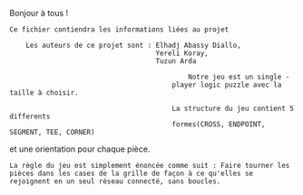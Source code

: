 Bonjour à tous !

    Ce fichier contiendra les informations liées au projet

        Les auteurs de ce projet sont : Elhadj Abassy Diallo,
                                        Yereli Koray,
                                        Tuzun Arda

                                                Notre jeu est un single -
                                            player logic puzzle avec la taille à choisir.

                                            La structure du jeu contient 5 differents
                                            formes(CROSS, ENDPOINT, SEGMENT, TEE, CORNER)
et une orientation pour chaque pièce.

    La règle du jeu est simplement énoncée comme suit : Faire tourner les pièces dans les cases de la grille de façon à ce qu'elles se rejoignent en un seul réseau connecté, sans boucles.
